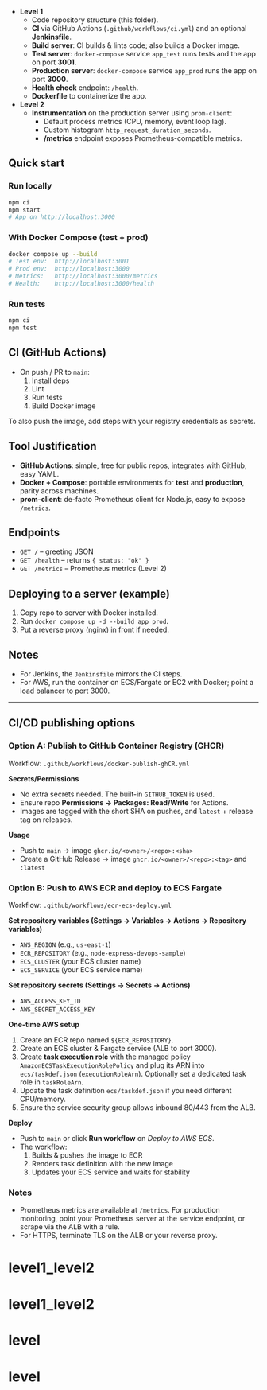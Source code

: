 

- **Level 1**
  - Code repository structure (this folder).
  - **CI** via GitHub Actions (`.github/workflows/ci.yml`) and an optional **Jenkinsfile**.
  - **Build server**: CI builds & lints code; also builds a Docker image.
  - **Test server**: `docker-compose` service `app_test` runs tests and the app on port **3001**.
  - **Production server**: `docker-compose` service `app_prod` runs the app on port **3000**.
  - **Health check** endpoint: `/health`.
  - **Dockerfile** to containerize the app.
- **Level 2**
  - **Instrumentation** on the production server using `prom-client`:
    - Default process metrics (CPU, memory, event loop lag).
    - Custom histogram `http_request_duration_seconds`.
    - **/metrics** endpoint exposes Prometheus-compatible metrics.

## Quick start

### Run locally
```bash
npm ci
npm start
# App on http://localhost:3000
```

### With Docker Compose (test + prod)
```bash
docker compose up --build
# Test env:  http://localhost:3001
# Prod env:  http://localhost:3000
# Metrics:   http://localhost:3000/metrics
# Health:    http://localhost:3000/health
```

### Run tests
```bash
npm ci
npm test
```

## CI (GitHub Actions)
- On push / PR to `main`:
  1. Install deps
  2. Lint
  3. Run tests
  4. Build Docker image

To also push the image, add steps with your registry credentials as secrets.

## Tool Justification
- **GitHub Actions**: simple, free for public repos, integrates with GitHub, easy YAML.
- **Docker + Compose**: portable environments for **test** and **production**, parity across machines.
- **prom-client**: de-facto Prometheus client for Node.js, easy to expose `/metrics`.

## Endpoints
- `GET /` – greeting JSON
- `GET /health` – returns `{ status: "ok" }`
- `GET /metrics` – Prometheus metrics (Level 2)

## Deploying to a server (example)
1. Copy repo to server with Docker installed.
2. Run `docker compose up -d --build app_prod`.
3. Put a reverse proxy (nginx) in front if needed.

## Notes
- For Jenkins, the `Jenkinsfile` mirrors the CI steps.
- For AWS, run the container on ECS/Fargate or EC2 with Docker; point a load balancer to port 3000.

---
## CI/CD publishing options

### Option A: Publish to GitHub Container Registry (GHCR)
Workflow: `.github/workflows/docker-publish-ghCR.yml`

**Secrets/Permissions**
- No extra secrets needed. The built-in `GITHUB_TOKEN` is used.
- Ensure repo **Permissions → Packages: Read/Write** for Actions.
- Images are tagged with the short SHA on pushes, and `latest` + release tag on releases.

**Usage**
- Push to `main` → image `ghcr.io/<owner>/<repo>:<sha>`
- Create a GitHub Release → image `ghcr.io/<owner>/<repo>:<tag>` and `:latest`

### Option B: Push to AWS ECR and deploy to ECS Fargate
Workflow: `.github/workflows/ecr-ecs-deploy.yml`

**Set repository variables (Settings → Variables → Actions → Repository variables)**
- `AWS_REGION` (e.g., `us-east-1`)
- `ECR_REPOSITORY` (e.g., `node-express-devops-sample`)
- `ECS_CLUSTER` (your ECS cluster name)
- `ECS_SERVICE` (your ECS service name)

**Set repository secrets (Settings → Secrets → Actions)**
- `AWS_ACCESS_KEY_ID`
- `AWS_SECRET_ACCESS_KEY`

**One-time AWS setup**
1. Create an ECR repo named `${ECR_REPOSITORY}`.
2. Create an ECS cluster & Fargate service (ALB to port 3000).
3. Create **task execution role** with the managed policy `AmazonECSTaskExecutionRolePolicy` and plug its ARN into `ecs/taskdef.json` (`executionRoleArn`). Optionally set a dedicated task role in `taskRoleArn`.
4. Update the task definition `ecs/taskdef.json` if you need different CPU/memory.
5. Ensure the service security group allows inbound 80/443 from the ALB.

**Deploy**
- Push to `main` or click **Run workflow** on *Deploy to AWS ECS*.
- The workflow:
  1) Builds & pushes the image to ECR
  2) Renders task definition with the new image
  3) Updates your ECS service and waits for stability

### Notes
- Prometheus metrics are available at `/metrics`. For production monitoring, point your Prometheus server at the service endpoint, or scrape via the ALB with a rule.
- For HTTPS, terminate TLS on the ALB or your reverse proxy.
# level1_level2
# level1_level2
# level
# level
